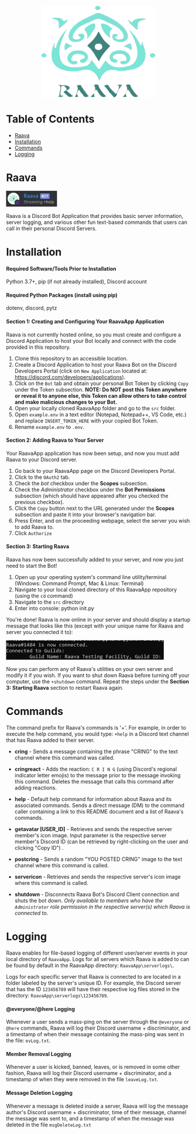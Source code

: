 <p align="center">
    <img src="images/raavaLogoNoBG.png" height="250" width="312.5">
</p>

# Table of Contents
* [Raava](#raava)
* [Installation](#installation)
* [Commands](#commands)
* [Logging](#logging)

<a name="raava"/>

# Raava
<p>
    <img src="images/raavaOnline.jpg">
</p>

Raava is a Discord Bot Application that provides basic server information, server logging, and various other fun text-based commands that users can call in their personal Discord Servers.

<a name="installation"/>

# Installation
#### Required Software/Tools Prior to Installation 
Python 3.7+, pip (if not already installed), Discord account

#### Required Python Packages (install using pip) 
dotenv, discord, pytz 

#### Section 1: Creating and Configuring Your RaavaApp Application
Raava is not currently hosted online, so you must create and configure a Discord Application to host your Bot locally and connect with the code provided in this repository.

1. Clone this repository to an accessible location.
2. Create a Discord Application to host your Raava Bot on the Discord Developers Portal (click on `New Application` located at: https://discord.com/developers/applications).
3. Click on the `Bot` tab and obtain your personal Bot Token by clicking `Copy` under the Token subsection.
    **NOTE: Do NOT post this Token anywhere or reveal it to anyone else, this Token can allow others to take control and make malicious changes to your Bot.**
4. Open your locally cloned RaavaApp folder and go to the `src` folder.
5. Open `example.env` in a text editor (Notepad, Notepad++, VS Code, etc.) and replace `INSERT_TOKEN_HERE` with your copied Bot Token.
6. Rename `example.env` to `.env`.

#### Section 2: Adding Raava to Your Server
Your RaavaApp application has now been setup, and now you must add Raava to your Discord server.

1. Go back to your RaavaApp page on the Discord Developers Portal.
2. Click to the `OAuth2` tab.
3. Check the *bot* checkbox under the **Scopes** subsection.
4. Check the *Administrator* checkbox under the **Bot Permissions** subsection (which should have appeared after you checked the previous checkbox).
5. Click the `Copy` button next to the URL generated under the **Scopes** subsection and paste it into your browser's navigation bar.  
6. Press Enter, and on the proceeding webpage, select the server you wish to add Raava to.
7. Click `Authorize` 

#### Section 3: Starting Raava
Raava has now been successfully added to your server, and now you just need to start the Bot!
1. Open up your operating system's command line utility/terminal (Windows: Command Prompt, Mac & Linux: Terminal)
2. Navigate to your local cloned directory of this RaavaApp repository (using the `cd` command)
3. Navigate to the `src` directory
4. Enter into console: python init.py

You're done! Raava is now online in your server and should display a startup message that looks like this (except with your unique name for Raava and server you connected it to):

<p>
    <img src="images/raavaStartup.jpg">
</p>

Now you can perform any of Raava's utilities on your own server and modify it if you wish. If you want to shut down Raava before turning off your computer, use the `+shutdown` command. Repeat the steps under the **Section 3: Starting Raava** section to restart Raava again. 

<a name="commands"/>

# Commands
The command prefix for Raava's commands is '+'. For example, in order to execute the help command, you would type: `+help` in a Discord text channel that has Raava added to their server.

* **cring** - Sends a message containing the phrase "CRING" to the text channel where this command was called.

* **cringreact** - Adds the reaction: `C R I N G` (using Discord's regional indicator letter emojis) to the message prior to the message invoking this command. Deletes the message that calls this command after adding reactions. 

* **help** - Default help command for information about Raava and its associated commands. Sends a direct message (DM) to the command caller containing a link to this README document and a list of Raava's commands.

* **getavatar \[USER_ID\]** - Retrieves and sends the respective server member's icon image. Input parameter is the respective server member's Discord ID (can be retrieved by right-clicking on the user and clicking "Copy ID") .

* **postcring** - Sends a random "YOU POSTED CRING" image to the text channel where this command is called.

* **servericon** - Retrieves and sends the respective server's icon image where this command is called.

* **shutdown** - Disconnects Raava Bot's Discord Client connection and shuts the bot down. *Only available to members who have the `Administrator` role permission in the respective server(s) which Raava is connected to*.

<a name="logging"/>

# Logging
Raava enables for file-based logging of different user/server events in your local directory of `RaavaApp`. Logs for all servers which Raava is added to can be found by default in the RaavaApp directory: `RaavaApp\serverlogs\`. 

Logs for each specific server that Raava is connected to are located in a folder labeled by the server's unique ID. For example, the Discord server that has the ID `123456789` will have their respective log files stored in the directory: `RaavaApp\serverlogs\123456789`.

#### \@everyone/\@here Logging
Whenever a user sends a mass-ping on the server through the `@everyone` or `@here` commands, Raava will log their Discord username + discriminator, and a timestamp of when their message containing the mass-ping was sent in the file: `evLog.txt`. 

#### Member Removal Logging
Whenever a user is kicked, banned, leaves, or is removed in some other fashion, Raava will log their Discord username + discriminator, and a timestamp of when they were removed in the file `leaveLog.txt`.

#### Message Deletion Logging
Whenever a message is deleted inside a server, Raava will log the message author's Discord username + discriminator, time of their message, channel the message was sent to, and a timestamp of when the message was deleted in the file `msgDeleteLog.txt` 
